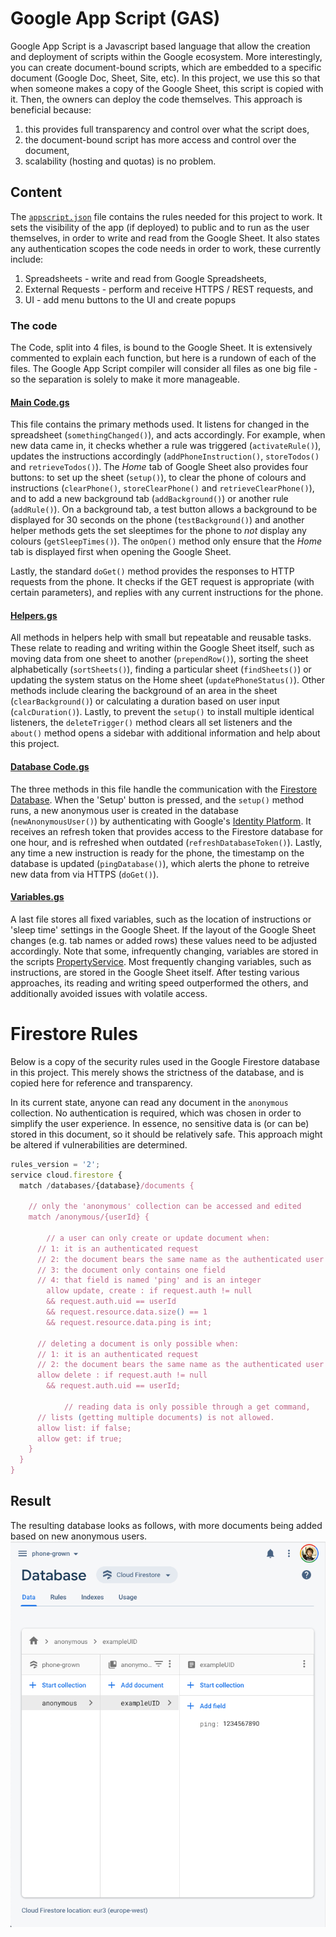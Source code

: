 # Google App Script (GAS)
Google App Script is a Javascript based language that allow the creation and deployment of scripts within the Google ecosystem. More interestingly, you can create document-bound scripts, which are embedded to a specific document (Google Doc, Sheet, Site, etc). In this project, we use this so that when someone makes a copy of the Google Sheet, this script is copied with it. Then, the owners can deploy the code themselves. This approach is beneficial because:
1. this provides full transparency and control over what the script does,
1. the document-bound script has more access and control over the document,
1. scalability (hosting and quotas) is no problem.

## Content
The [`appscript.json`](appscript.json) file contains the rules needed for this project to work. It sets the visibility of the app (if deployed) to public and to run as the user themselves, in order to write and read from the Google Sheet. It also states any authentication scopes the code needs in order to work, these currently include:
1. Spreadsheets - write and read from Google Spreadsheets,
1. External Requests - perform and receive HTTPS / REST requests, and
1. UI - add menu buttons to the UI and create popups

### The code
The Code, split into 4 files, is bound to the Google Sheet. It is extensively commented to explain each function, but here is a rundown of each of the files. The Google App Script compiler will consider all files as one big file - so the separation is solely to make it more manageable.

#### [Main Code.gs](Main%20Code.gs)
This file contains the primary methods used. It listens for changed in the spreadsheet (`somethingChanged()`), and acts accordingly. For example, when new data came in, it checks whether a rule was triggered (`activateRule()`), updates the instructions accordingly (`addPhoneInstruction()`, `storeTodos()` and `retrieveTodos()`). The _Home_ tab of Google Sheet also provides four buttons: to set up the sheet (`setup()`), to clear the phone of colours and instructions (`clearPhone()`, `storeClearPhone()` and `retrieveClearPhone()`), and to add a new background tab (`addBackground()`) or another rule (`addRule()`). On a background tab, a test button allows a background to be displayed for 30 seconds on the phone (`testBackground()`) and another helper methods gets the set sleeptimes for the phone to _not_ display any colours (`getSleepTimes()`). The `onOpen()` method only ensure that the _Home_ tab is displayed first when opening the Google Sheet.

Lastly, the standard `doGet()` method provides the responses to HTTP requests from the phone. It checks if the GET request is appropriate (with certain parameters), and replies with any current instructions for the phone.

#### [Helpers.gs](Helpers.gs)
All methods in helpers help with small but repeatable and reusable tasks. These relate to reading and writing within the Google Sheet itself, such as moving data from one sheet to another (`prependRow()`), sorting the sheet alphabetically (`sortSheets()`), finding a particular sheet (`findSheets()`) or updating the system status on the Home sheet (`updatePhoneStatus()`). Other methods include clearing the background of an area in the sheet (`clearBackground()`) or calculating a duration based on user input (`calcDuration()`). Lastly, to prevent the `setup()` to install multiple identical listeners, the `deleteTrigger()` method clears all set listeners and the `about()` method opens a sidebar with additional information and help about this project.

#### [Database Code.gs](Database%20Code.gs)
The three methods in this file handle the communication with the [Firestore Database](#firestore-rules). When the 'Setup' button is pressed, and the `setup()` method runs, a new anonymous user is created in the database (`newAnonymousUser()`) by authenticating with Google's [Identity Platform](https://cloud.google.com/identity-platform/). It receives an refresh token that provides access to the Firestore database for one hour, and is refreshed when outdated (`refreshDatabaseToken()`). Lastly, any time a new instruction is ready for the phone, the timestamp on the database is updated (`pingDatabase()`), which alerts the phone to retreive new data from via HTTPS (`doGet()`).


#### [Variables.gs](Variables.gs)
A last file stores all fixed variables, such as the location of instructions or 'sleep time' settings in the Google Sheet. If the layout of the Google Sheet changes (e.g. tab names or added rows) these values need to be adjusted accordingly. Note that some, infrequently changing, variables are stored in the scripts [PropertyService](https://developers.google.com/apps-script/reference/properties/properties-service). Most frequently changing variables, such as instructions, are stored in the Google Sheet itself. After testing various approaches, its reading and writing speed outperformed the others, and additionally avoided issues with volatile access.

# Firestore Rules
Below is a copy of the security rules used in the Google Firestore database in this project. This merely shows the strictness of the database, and is copied here for reference and transparency.

In its current state, anyone can read any document in the `anonymous` collection. No authentication is required, which was chosen in order to simplify the user experience. In essence, no sensitive data is (or can be) stored in this document, so it should be relatively safe. This approach might be altered if vulnerabilities are determined.


```js
rules_version = '2';
service cloud.firestore {
  match /databases/{database}/documents {

    // only the 'anonymous' collection can be accessed and edited
    match /anonymous/{userId} {

    	// a user can only create or update document when:
      // 1: it is an authenticated request
      // 2: the document bears the same name as the authenticated user
      // 3: the document only contains one field
      // 4: that field is named 'ping' and is an integer
    	allow update, create : if request.auth != null
      	&& request.auth.uid == userId
      	&& request.resource.data.size() == 1
        && request.resource.data.ping is int;

      // deleting a document is only possible when:
      // 1: it is an authenticated request
      // 2: the document bears the same name as the authenticated user
      allow delete : if request.auth != null
      	&& request.auth.uid == userId;

			// reading data is only possible through a get command,
      // lists (getting multiple documents) is not allowed.
      allow list: if false;
      allow get: if true;
    }
  }
}
```

## Result
The resulting database looks as follows, with more documents being added based on new anonymous users.
![Screenshot of the Database](database.png)
